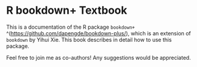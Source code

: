 # R bookdown+ Textbook

This is a documentation of the R package `bookdown+` ^(https://github.com/dapengde/bookdown-plus/), which is an extension of `bookdown` by Yihui Xie. This book describes in detail how to use this package.

Feel free to join me as co-authors! Any suggestions would be appreciated.